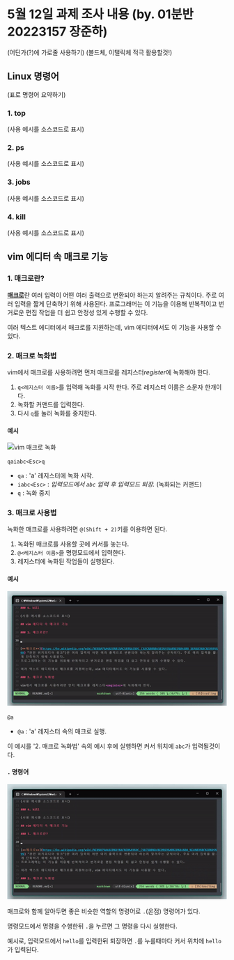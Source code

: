 # 5월 12일 과제 조사 내용 (by. 01분반 20223157 장준하)

(어딘가(?)에 가로줄 사용하기)
(볼드체, 이탤릭체 적극 활용할것!)

## Linux 명령어

(표로 명령어 요약하기)

### 1. top

(사용 예시를 소스코드로 표시)

### 2. ps

(사용 예시를 소스코드로 표시)

### 3. jobs

(사용 예시를 소스코드로 표시)

### 4. kill

(사용 예시를 소스코드로 표시)

## vim 에디터 속 매크로 기능

### 1. 매크로란?
    
[**매크로**](https://ko.wikipedia.org/wiki/%EB%A7%A4%ED%81%AC%EB%A1%9C_(%EC%BB%B4%ED%93%A8%ED%84%B0_%EA%B3%BC%ED%95%99) "관련 위키피디아 링크")란 여러 입력이 어떤 여러 출력으로 변환되야 하는지 알려주는 규칙이다. 주로 여러 입력을 짧게 단축하기 위해 사용된다.
프로그래머는 이 기능을 이용해 반복적이고 번거로운 편집 작업을 더 쉽고 안정성 있게 수행할 수 있다.

여러 텍스트 에디터에서 매크로를 지원하는데, vim 에디터에서도 이 기능을 사용할 수 있다. 

### 2. 매크로 녹화법

vim에서 매크로를 사용하려면 먼저 매크로를 레지스터*register*에 녹화해야 한다.

1) `q<레지스터 이름>`를 입력해 녹화를 시작 한다. 주로 레지스터 이름은 소문자 한개이다.
2) 녹화할 커맨드를 입력한다.
3) 다시 `q`를 눌러 녹화를 중지한다.

#### 예시

![vim 매크로 녹화](/images/vim/record.gif?raw=true)

`qaiabc<Esc>q`

+ `qa` : 'a' 레지스터에 녹화 시작.
+ `iabc<Esc>` : *입력모드에서 `abc` 입력 후 입력모드 퇴장.* (녹화되는 커맨드)
+ `q` : 녹화 중지

### 3. 매크로 사용법

녹화한 매크로를 사용하려면 `@(Shift + 2)`키를 이용하면 된다.

1) 녹화된 매크로를 사용할 곳에 커서를 놓는다.
2) `@<레지스터 이름>`을 명령모드에서 입력한다.
3) 레지스터에 녹화된 작업들이 실행된다.

#### 예시

![vim 매크로 사용](/images/vim/using.gif?raw=true)

`@a`

+ `@a` : 'a' 레지스터 속의 매크로 실행.

이 예시를 '2. 매크로 녹화법' 속의 예시 후에 실행하면 커서 위치에 `abc`가 입력될것이다.

#### `.` 명령어

![온점 명령어 사용 예시](/images/vim/period.gif?raw=true)

매크로와 함께 알아두면 좋은 비슷한 역할의 명령어로 `.`(온점) 명령어가 있다.

명령모드에서 명령을 수행한뒤 `.`을 누르면 그 명령을 다시 실행한다.

예시로, 입력모드에서 `hello`를 입력한뒤 퇴장하면 `.`를 누를때마다 커서 위치에 `hello`가 입력된다.

